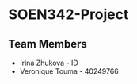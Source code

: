 # SOEN342-Project

<h2>Team Members</h2>
<ul>
  <li>Irina Zhukova - ID</li>
  <li>Veronique Touma - 40249766</li>
</ul>
